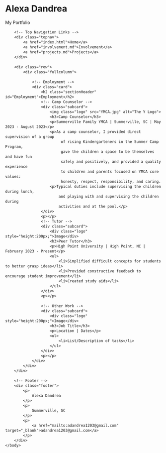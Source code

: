 <!DOCTYPE html>
<html>
    <head>
        <link rel="stylesheet" type="text/css" href="style.css">
    </head>
    <body>
        <!-- Header -->
        <div class="header">
            <h1>Alexa Dandrea</h1>
            <p font-size="small">My Portfolio</p>
        </div>

        <!-- Top Navigation Links -->
        <div class="topnav">
            <a href="index.html">Home</a>
            <a href="involvement.md">Involvement</a>
            <a href="projects.md">Projects</a>
        </div>  

        <div class="row">
            <div class="fullcolumn">

                <!-- Employment -->
                <div class="card">
                    <h2 class="sectionHeader" id="Employment">Employment</h2>
                    <!-- Camp Counselor -->
                    <div class="subcard">
                        <img class="logo" src="YMCA.jpg" alt="The Y Logo">
                        <h3>Camp Counselor</h3>
                        <p>Summerville Family YMCA | Summerville, SC | May 2023 - August 2023</p>
                        <p>As a camp counselor, I provided direct supervision of a group
                             of rising Kindergarteners in the Summer Camp Program, 
                             gave the children a space to be themselves and have fun 
                             safely and positively, and provided a quality experience 
                             to children and parents focused on YMCA core values: 
                             honesty, respect, responsibility, and caring.
                        <p>Typical duties include supervising the children during lunch, 
                            and playing with and supervising the children during 
                            activities and at the pool.</p>
                    </div>
                    <p></p>
                    <!-- Tutor -->
                    <div class="subcard">
                        <div class="logo" style="height:200px;">Image</div>
                        <h3>Peer Tutor</h3>
                        <p>High Point University | High Point, NC | February 2023 - Present</p>
                        <ul>
                            <li>Simplified difficult concepts for students to better grasp ideas</li>
                            <li>Provided constructive feedback to encourage student improvement</li>
                            <li>Created study aids</li>
                        </ul>
                    </div> 
                    <p></p>
        
                    <!-- Other Work -->
                    <div class="subcard">
                        <div class="logo" style="height:200px;">Image</div>
                        <h3>Job Title</h3>
                        <p>Location | Dates</p>
                        <ul>
                            <li>List/Description of tasks</li>
                        </ul>
                    </div> 
                    <p></p>
                </div>
            </div>
        </div>

        <!-- Footer -->
        <div class="footer">
            <p>
                Alexa Dandrea
            </p>
            <p>
                Summerville, SC
            </p>
            <p>
                <a href="mailto:adandrea1203@gmail.com" target="_blank">adandrea1203@gmail.com</a>
            </p>
        </div>
    </body>
</html>
